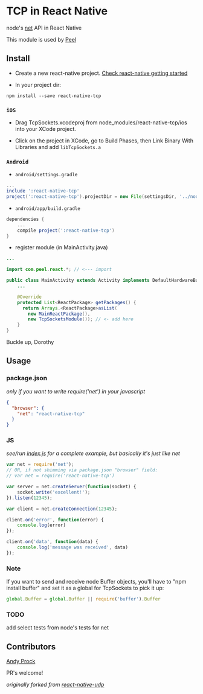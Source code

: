 # TCP in React Native

node's [net](https://nodejs.org/api/net.html) API in React Native

This module is used by [Peel](http://www.peel.com/)

## Install

* Create a new react-native project. [Check react-native getting started](http://facebook.github.io/react-native/docs/getting-started.html#content)

* In your project dir:
```
npm install --save react-native-tcp
```

### `iOS`

* Drag TcpSockets.xcodeproj from node_modules/react-native-tcp/ios into your XCode project.

* Click on the project in XCode, go to Build Phases, then Link Binary With Libraries and add `libTcpSockets.a`

### `Android`

* `android/settings.gradle`

```gradle
...
include ':react-native-tcp'
project(':react-native-tcp').projectDir = new File(settingsDir, '../node_modules/react-native-tcp/android/core')
```
* `android/app/build.gradle`

```gradle
dependencies {
	...
	compile project(':react-native-tcp')
}
```

* register module (in MainActivity.java)

```java
...

import com.peel.react.*; // <--- import

public class MainActivity extends Activity implements DefaultHardwareBackBtnHandler {
	...

    @Override
    protected List<ReactPackage> getPackages() {
      return Arrays.<ReactPackage>asList(
        new MainReactPackage(),
        new TcpSocketsModule()); // <- add here
    }
}
```

Buckle up, Dorothy

## Usage

### package.json

_only if you want to write require('net') in your javascript_

```json
{
  "browser": {
    "net": "react-native-tcp"
  }
}
```

### JS

_see/run [index.js](examples/rctsockets) for a complete example, but basically it's just like net_

```js
var net = require('net');
// OR, if not shimming via package.json "browser" field:
// var net = require('react-native-tcp')

var server = net.createServer(function(socket) {
	socket.write('excellent!');
}).listen(12345);

var client = net.createConnection(12345);

client.on('error', function(error) {
	console.log(error)
});

client.on('data', function(data) {
	console.log('message was received', data)
});
```

### Note

If you want to send and receive node Buffer objects, you'll have to "npm install buffer" and set it as a global for TcpSockets to pick it up:

```js
global.Buffer = global.Buffer || require('buffer').Buffer
```

### TODO

add select tests from node's tests for net

## Contributors

[Andy Prock](https://github.com/aprock)  

PR's welcome!



_originally forked from [react-native-udp](https://github.com/tradle/react-native-udp)_

